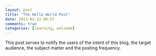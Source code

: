 ```yaml
---
layout: post
title: "The Hello World Post"
date: 2013-01-12 06:57
comments: true
categories: [learning, welcome] 
---
```


This post serves to notify the users of the intent of this blog, the
target audience, the subject matter and the posting frequency. 

